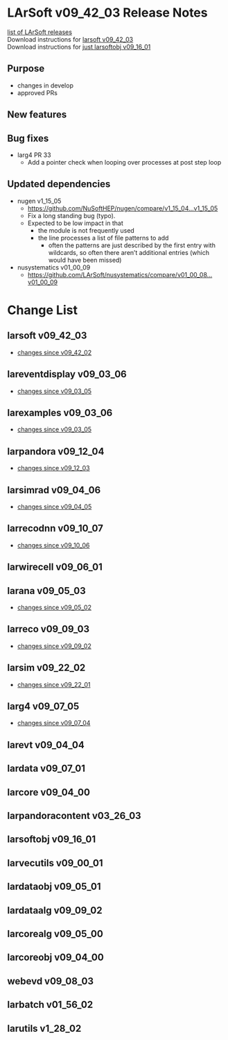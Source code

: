 # LArSoft v09_42_03 Release Notes



[list of LArSoft releases](LArSoft_release_list)  
Download instructions for [larsoft v09_42_03](http://scisoft.fnal.gov/scisoft/bundles/larsoft/v09_42_03/larsoft-v09_42_03.html)  
Download instructions for [just larsoftobj v09_16_01](http://scisoft.fnal.gov/scisoft/bundles/larsoftobj/v09_16_01/larsoftobj-v09_16_01.html)

## Purpose

-   changes in develop
-   approved PRs

## New features

## Bug fixes

-   larg4 PR 33
    -   Add a pointer check when looping over processes at post step loop

## Updated dependencies

-   nugen v1_15_05
    -   https://github.com/NuSoftHEP/nugen/compare/v1_15_04…v1_15_05
    -   Fix a long standing bug (typo).
    -   Expected to be low impact in that
        -   the module is not frequently used
        -   the line processes a list of file patterns to add
            -   often the patterns are just described by the first entry with wildcards, so often there aren’t additional entries (which would have been missed)
-   nusystematics v01_00_09
    -   https://github.com/LArSoft/nusystematics/compare/v01_00_08…v01_00_09

# Change List

## larsoft v09_42_03

-   [changes since v09_42_02](https://github.com/LArSoft/larsoft/compare/v09_42_02...v09_42_03)

## lareventdisplay v09_03_06

-   [changes since v09_03_05](https://github.com/LArSoft/lareventdisplay/compare/v09_03_05...v09_03_06)

## larexamples v09_03_06

-   [changes since v09_03_05](https://github.com/LArSoft/larexamples/compare/v09_03_05...v09_03_06)

## larpandora v09_12_04

-   [changes since v09_12_03](https://github.com/LArSoft/larpandora/compare/v09_12_03...v09_12_04)

## larsimrad v09_04_06

-   [changes since v09_04_05](https://github.com/LArSoft/larsimrad/compare/v09_04_05...v09_04_06)

## larrecodnn v09_10_07

-   [changes since v09_10_06](https://github.com/LArSoft/larrecodnn/compare/v09_10_06...v09_10_07)

## larwirecell v09_06_01

## larana v09_05_03

-   [changes since v09_05_02](https://github.com/LArSoft/larana/compare/v09_05_02...v09_05_03)

## larreco v09_09_03

-   [changes since v09_09_02](https://github.com/LArSoft/larreco/compare/v09_09_02...v09_09_03)

## larsim v09_22_02

-   [changes since v09_22_01](https://github.com/LArSoft/larsim/compare/v09_22_01...v09_22_02)

## larg4 v09_07_05

-   [changes since v09_07_04](https://github.com/LArSoft/larg4/compare/v09_07_04...v09_07_05)

## larevt v09_04_04

## lardata v09_07_01

## larcore v09_04_00

## larpandoracontent v03_26_03

## larsoftobj v09_16_01

## larvecutils v09_00_01

## lardataobj v09_05_01

## lardataalg v09_09_02

## larcorealg v09_05_00

## larcoreobj v09_04_00

## webevd v09_08_03

## larbatch v01_56_02

## larutils v1_28_02
